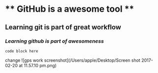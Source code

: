 # ** GitHub is a awesome tool **
## Learning git is part of great workflow
### _Learning github is part of awesomeness_

    code block here

change
![gps work screenshot](/Users/apple/Desktop/Screen shot 2017-02-20 at 11.57.10 pm.png)